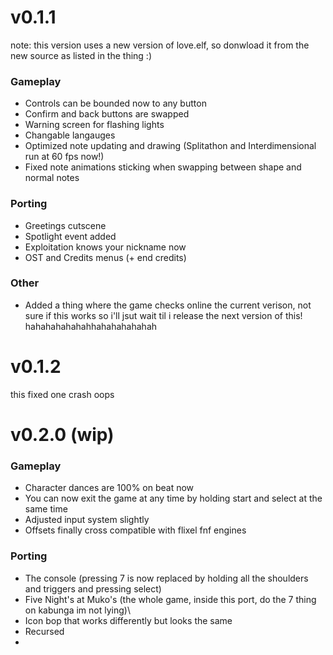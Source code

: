 # v0.1.1
note: this version uses a new version of love.elf, so donwload it from the new source as listed in the thing :)
### Gameplay
- Controls can be bounded now to any button
- Confirm and back buttons are swapped
- Warning screen for flashing lights
- Changable langauges
- Optimized note updating and drawing (Splitathon and Interdimensional run at 60 fps now!)
- Fixed note animations sticking when swapping between shape and normal notes
### Porting
- Greetings cutscene
- Spotlight event added
- Exploitation knows your nickname now
- OST and Credits menus (+ end credits)
### Other
- Added a thing where the game checks online the current verison, not sure if this works so i'll jsut wait til i release the next version of this! hahahahahahahhahahahahahah

# v0.1.2
this fixed one crash oops

# v0.2.0 (wip)
### Gameplay
- Character dances are 100% on beat now
- You can now exit the game at any time by holding start and select at the same time
- Adjusted input system slightly
- Offsets finally cross compatible with flixel fnf engines
### Porting
- The console (pressing 7 is now replaced by holding all the shoulders and triggers and pressing select)
- Five Night's at Muko's (the whole game, inside this port, do the 7 thing on kabunga im not lying)\
- Icon bop that works differently but looks the same
- Recursed
- 
